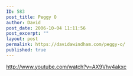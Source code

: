 ```yaml
---
ID: 583
post_title: Peggy O
author: David
post_date: 2006-10-04 11:11:56
post_excerpt: ""
layout: post
permalink: https://davidawindham.com/peggy-o/
published: true
---
```

http://www.youtube.com/watch?v=AX9Vhv4akxc